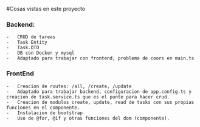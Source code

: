 #Cosas vistas en este proyecto
### Backend:
    -   CRUD de tareas
    -   Task Entity
    -   Task.DTO
    -   DB con Docker y mysql
    -   Adaptado para trabajar con frontend, problema de coors en main.ts

### FrontEnd
    -   Creacion de routes: /all, /create, /update
    -   Adaptado para trabajar backend, configuracion de app.config.ts y creacion de task.service.ts que es el punte para hacer crud.
    -   Creacion de modulos create, update, read de tasks con sus propias funciones en el componente.
    -   Instalacion de bootstrap
    -   Uso de @for, @if y otras funciones del dom (componente).